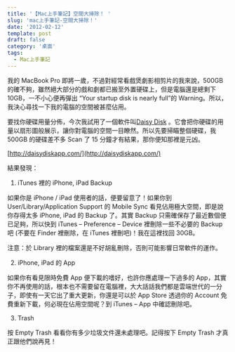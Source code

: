 ```yaml
---
title: '【Mac上手筆記】空間大掃除！ '
slug: 'mac上手筆記-空間大掃除！'
date: '2012-02-12'
template: post
draft: false
category: '桌面'
tags:
  - Mac上手筆記
---
```


我的 MacBook Pro 即將一歲，不過對經常看戲煲劇影相剪片的我來說，500GB 的確不夠，雖然絕大部分的戲和劇都已搬至外置硬碟上，但是電腦還是總剩下 10GB，一不小心便再彈出 “Your startup disk is nearly full”的 Warning。所以，我決心尋找一下我的電腦的空間被甚麼佔用。

要找你硬碟用量分佈，今次我試用了一個軟件叫[Daisy Disk](http://daisydiskapp.com/) 。它會把你硬碟的用量以扇形圖般展示，讓你對電腦的空間一目瞭然。所以先要掃瞄整個硬碟，我 500GB 的硬碟差不多 Scan 了 15 分鐘才有結果，那你便知那裡是元凶。

[http://daisydiskapp.com/](http://daisydiskapp.com/)

結果發現：

1. iTunes 裡的 iPhone, iPad Backup

如果你是 iPhone / iPad 使用者的話，便要留意了！如果你到 User/Library/Application Support 的 Mobile Sync 看見佔用極大空間，即是說你存得太多 iPhone, iPad 的 Backup 了。其實 Backup 只需確保存了最近數個便已足夠，所以快到 iTunes – Preference – Device 裡刪除一些不必要的 Backup 吧 (不要在 Finder 裡刪除，在 iTunes 裡刪吧)！我在這裡找回 30GB。

注意：於 Library 裡的檔案還是不好胡亂刪除，否則可能影響日常軟件的運作。

2. iPhone, iPad 的 App

如果你有看見限時免費 App 便下載的嗜好，也許你應處理一下過多的 App，其實你不再使用的話，根本也不需要留在電腦裡，大大話話我們都是雲端世代的一分子，即使有一天它出了重大更新，你還是可以於 App Store 透過你的 Account 免費重新下載，何必現在佔用空間呢？到 iTunes – App 中確認刪除吧。

3. Trash

按 Empty Trash 看看你有多少垃圾文件還未處理吧。記得按下 Empty Trash 才真正跟他們說再見！
